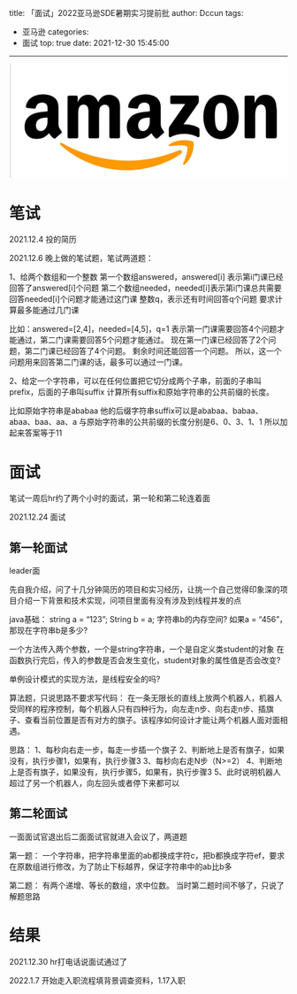 title: 「面试」2022亚马逊SDE暑期实习提前批
author: Dccun
tags:
  - 亚马逊
categories:
  - 面试
top: true
date: 2021-12-30 15:45:00
---
![upload successful](/images/pasted-186.png)

<!--more-->

# 笔试
2021.12.4 投的简历

2021.12.6 晚上做的笔试题，笔试两道题：

1、给两个数组和一个整数
第一个数组answered，answered[i] 表示第i门课已经回答了answered[i]个问题
第二个数组needed，needed[i]表示第i门课总共需要回答needed[i]个问题才能通过这门课
整数q，表示还有时间回答q个问题
要求计算最多能通过几门课

比如：answered=[2,4]，needed=[4,5]，q=1
表示第一门课需要回答4个问题才能通过，第二门课需要回答5个问题才能通过。
现在第一门课已经回答了2个问题，第二门课已经回答了4个问题。
剩余时间还能回答一个问题。
所以，这一个问题用来回答第二门课的话，最多可以通过一门课。


2、给定一个字符串，可以在任何位置把它切分成两个子串，前面的子串叫prefix，后面的子串叫suffix
计算所有suffix和原始字符串的公共前缀的长度。

比如原始字符串是ababaa
他的后缀字符串suffix可以是ababaa、babaa、abaa、baa、aa、a
与原始字符串的公共前缀的长度分别是6、0、3、1、1
所以加起来答案等于11



# 面试

笔试一周后hr约了两个小时的面试，第一轮和第二轮连着面

2021.12.24 面试


## 第一轮面试

leader面

先自我介绍，问了十几分钟简历的项目和实习经历，让挑一个自己觉得印象深的项目介绍一下背景和技术实现，问项目里面有没有涉及到线程并发的点

java基础：
string a = “123”;
String b = a;
字符串b的内存空间?
如果a = “456”，那现在字符串b是多少?

一个方法传入两个参数，一个是string字符串，一个是自定义类student的对象
在函数执行完后，传入的参数是否会发生变化，student对象的属性值是否会改变?

单例设计模式的实现方法，是线程安全的吗?

算法题，只说思路不要求写代码：
在一条无限长的直线上放两个机器人，机器人受同样的程序控制，每个机器人只有四种行为，向左走n步、向右走n步、插旗子、查看当前位置是否有对方的旗子。该程序如何设计才能让两个机器人面对面相遇。

思路：
1、每秒向右走一步，每走一步插一个旗子
2、判断地上是否有旗子，如果没有，执行步骤1，如果有，执行步骤3
3、每秒向右走N步（N>=2）
4、判断地上是否有旗子，如果没有，执行步骤5，如果有，执行步骤3
5、此时说明机器人超过了另一个机器人，向左回头或者停下来都可以

## 第二轮面试
一面面试官退出后二面面试官就进入会议了，两道题

第一题：
一个字符串，把字符串里面的ab都换成字符c，把b都换成字符ef，要求在原数组进行修改，为了防止下标越界，保证字符串中的ab比b多

第二题：
有两个递增、等长的数组，求中位数。
当时第二题时间不够了，只说了解题思路


# 结果

2021.12.30 hr打电话说面试通过了

2022.1.7 开始走入职流程填背景调查资料，1.17入职